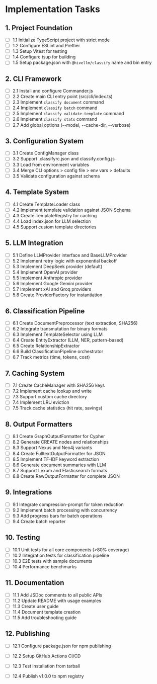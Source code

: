 # Implementation Tasks

## 1. Project Foundation
- [ ] 1.1 Initialize TypeScript project with strict mode
- [ ] 1.2 Configure ESLint and Prettier
- [ ] 1.3 Setup Vitest for testing
- [ ] 1.4 Configure tsup for building
- [ ] 1.5 Setup package.json with `@hivellm/classify` name and bin entry

## 2. CLI Framework
- [ ] 2.1 Install and configure Commander.js
- [ ] 2.2 Create main CLI entry point (src/cli/index.ts)
- [ ] 2.3 Implement `classify document` command
- [ ] 2.4 Implement `classify batch` command  
- [ ] 2.5 Implement `classify validate-template` command
- [ ] 2.6 Implement `classify stats` command
- [ ] 2.7 Add global options (--model, --cache-dir, --verbose)

## 3. Configuration System
- [ ] 3.1 Create ConfigManager class
- [ ] 3.2 Support .classifyrc.json and classify.config.js
- [ ] 3.3 Load from environment variables
- [ ] 3.4 Merge CLI options > config file > env vars > defaults
- [ ] 3.5 Validate configuration against schema

## 4. Template System
- [ ] 4.1 Create TemplateLoader class
- [ ] 4.2 Implement template validation against JSON Schema
- [ ] 4.3 Create TemplateRegistry for caching
- [ ] 4.4 Load index.json for LLM selection
- [ ] 4.5 Support custom template directories

## 5. LLM Integration
- [ ] 5.1 Define LLMProvider interface and BaseLLMProvider
- [ ] 5.2 Implement retry logic with exponential backoff
- [ ] 5.3 Implement DeepSeek provider (default)
- [ ] 5.4 Implement OpenAI provider
- [ ] 5.5 Implement Anthropic provider
- [ ] 5.6 Implement Google Gemini provider
- [ ] 5.7 Implement xAI and Groq providers
- [ ] 5.8 Create ProviderFactory for instantiation

## 6. Classification Pipeline
- [ ] 6.1 Create DocumentPreprocessor (text extraction, SHA256)
- [ ] 6.2 Integrate transmutation for binary formats
- [ ] 6.3 Implement TemplateSelector using LLM
- [ ] 6.4 Create EntityExtractor (LLM, NER, pattern-based)
- [ ] 6.5 Create RelationshipExtractor
- [ ] 6.6 Build ClassificationPipeline orchestrator
- [ ] 6.7 Track metrics (time, tokens, cost)

## 7. Caching System
- [ ] 7.1 Create CacheManager with SHA256 keys
- [ ] 7.2 Implement cache lookup and write
- [ ] 7.3 Support custom cache directory
- [ ] 7.4 Implement LRU eviction
- [ ] 7.5 Track cache statistics (hit rate, savings)

## 8. Output Formatters
- [ ] 8.1 Create GraphOutputFormatter for Cypher
- [ ] 8.2 Generate CREATE nodes and relationships
- [ ] 8.3 Support Nexus and Neo4j variants
- [ ] 8.4 Create FulltextOutputFormatter for JSON
- [ ] 8.5 Implement TF-IDF keyword extraction
- [ ] 8.6 Generate document summaries with LLM
- [ ] 8.7 Support Lexum and Elasticsearch formats
- [ ] 8.8 Create RawOutputFormatter for complete JSON

## 9. Integrations
- [ ] 9.1 Integrate compression-prompt for token reduction
- [ ] 9.2 Implement batch processing with concurrency
- [ ] 9.3 Add progress bars for batch operations
- [ ] 9.4 Create batch reporter

## 10. Testing
- [ ] 10.1 Unit tests for all core components (>80% coverage)
- [ ] 10.2 Integration tests for classification pipeline
- [ ] 10.3 E2E tests with sample documents
- [ ] 10.4 Performance benchmarks

## 11. Documentation
- [ ] 11.1 Add JSDoc comments to all public APIs
- [ ] 11.2 Update README with usage examples
- [ ] 11.3 Create user guide
- [ ] 11.4 Document template creation
- [ ] 11.5 Add troubleshooting guide

## 12. Publishing
- [ ] 12.1 Configure package.json for npm publishing
- [ ] 12.2 Setup GitHub Actions CI/CD
- [ ] 12.3 Test installation from tarball
- [ ] 12.4 Publish v1.0.0 to npm registry

